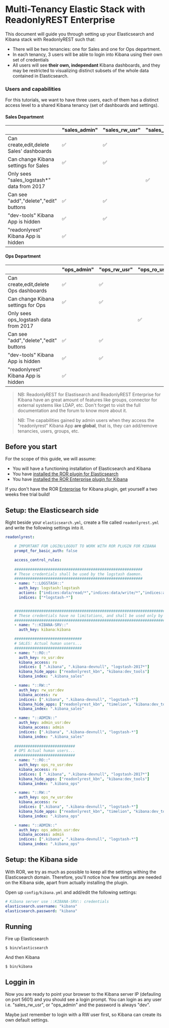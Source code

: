 # Multi-Tenancy Elastic Stack with ReadonlyREST Enterprise

This document will guide you through setting up your Elasticsearch and Kibana stack with ReadonlyREST such that:
* There will be two tenancies: one for Sales and one for Ops department.
* In each tenancy, 3 users will be able to login into Kibana using their own set of credentials
* All users will see **their own, independant** Kibana dashboards, and they may be restricted to visualizing distinct subsets of the whole data contained in Elasticsearch. 

### Users and capabilities
For this tutorials, we want to have three users, each of them has a distinct access level to a shared Kibana tenancy (set of dashboards and settings).

#### Sales Department
|                                       | "sales_admin" | "sales_rw_usr" | "sales_ro_usr" |
|---------------------------------------|---------|----------|----------|
| Can create,edit,delete Sales' dashboards| ✅      | ✅       |          |
| Can change Kibana settings for Sales  | ✅      | ✅       |          |
| Only sees "sales_logstash*" data from 2017|         |          | ✅      |
| Can see "add","delete","edit" buttons | ✅      | ✅       |          |
| "dev-tools" Kibana App is hidden       | ✅      | ✅       |          |
| "readonlyrest" Kibana App is hidden    | ✅      |          |          |


#### Ops Department
|                                       | "ops_admin" | "ops_rw_usr" | "ops_ro_usr" |
|---------------------------------------|---------|----------|----------|
| Can create,edit,delete Ops dashboards | ✅      | ✅       |          |
| Can change Kibana settings for Ops    | ✅      | ✅       |          |
| Only sees ops_logstash data from 2017 |         |          | ✅      |
| Can see "add","delete","edit" buttons | ✅      | ✅       |          |
| "dev-tools" Kibana App is hidden       | ✅      | ✅       |          |
| "readonlyrest" Kibana App is hidden    | ✅      |          |          |


> NB: ReadonlyREST for Elastisearch and ReadonlyREST Enterprise for Kibana have an great amount of features like groups, connector for external systems like LDAP, etc. Don't forget to visit the full documentation and the forum to know more about it.

> NB: The capabilities gained by admin users when they access the "readonlyrest" Kibana App **are global**, that is, they can add/remove tenancies, users, groups, etc.

## Before you start

For the scope of this guide, we will assume:
* You will have a functioning installation of Elasticsearch and Kibana
* You have [installed the ROR plugin for Elasticsearch](https://github.com/beshu-tech/readonlyrest-docs/blob/master/elasticsearch.md#installing)
* You have [installed the ROR Enterprise plugin for Kibana](https://github.com/beshu-tech/readonlyrest-docs/blob/master/kibana.md#installation)

If you don't have the ROR [Enterprise](https://readonlyrest.com/enterprise.html) for Kibana plugin, get yourself a two weeks free trial build!


## Setup: the Elasticsearch side

Right beside your `elasticsearch.yml`, create a file called `readonlyrest.yml` and write the following settings into it.

```yml
readonlyrest:

    # IMPORTANT FOR LOGIN/LOGOUT TO WORK WITH ROR PLUGIN FOR KIBANA
    prompt_for_basic_auth: false

    access_control_rules:
    
    #########################################################
    # These credentials shall be used by the logstash daemon.
    #########################################################  
    - name: "::LOGSTASH::"
      auth_key: logstash:logstash
      actions: ["indices:data/read/*","indices:data/write/*","indices:admin/template/*","indices:admin/create"]
      indices: ["*logstash-*"]


    #####################################################################################
    # These credentials have no limitations, and shall be used only by the Kibana deamon.
    #####################################################################################
    - name: "::KIBANA-SRV::"
      auth_key: kibana:kibana

    ##############################
    # SALES: Actual human users...
    ##############################
    - name: "::RO::"
      auth_key: ro_usr:dev
      kibana_access: ro
      indices: [ ".kibana", ".kibana-devnull", "logstash-2017*"]
      kibana_hide_apps: ["readonlyrest_kbn", "kibana:dev_tools"]
      kibana_index: ".kibana_sales"

    - name: "::RW::"
      auth_key: rw_usr:dev
      kibana_access: rw
      indices: [".kibana", ".kibana-devnull", "logstash-*"]
      kibana_hide_apps: ["readonlyrest_kbn", "timelion", "kibana:dev_tools", "kibana:management"]
      kibana_index: ".kibana_sales"

    - name: "::ADMIN::"
      auth_key: admin_usr:dev
      kibana_access: admin
      indices: [".kibana", ".kibana-devnull", "logstash-*"]
      kibana_index: ".kibana_sales"
 
    ###########################
    # OPS Actual human users...
    ###########################
    - name: "::RO::"
      auth_key: ops_ro_usr:dev
      kibana_access: ro
      indices: [ ".kibana", ".kibana-devnull", "logstash-2017*"]
      kibana_hide_apps: ["readonlyrest_kbn", "kibana:dev_tools"]
      kibana_index: ".kibana_ops"

    - name: "::RW::"
      auth_key: ops_rw_usr:dev
      kibana_access: rw
      indices: [".kibana", ".kibana-devnull", "logstash-*"]
      kibana_hide_apps: ["readonlyrest_kbn", "timelion", "kibana:dev_tools", "kibana:management"]
      kibana_index: ".kibana_ops"

    - name: "::ADMIN::"
      auth_key: ops_admin_usr:dev
      kibana_access: admin
      indices: [".kibana", ".kibana-devnull", "logstash-*"]
      kibana_index: ".kibana_ops"

```

## Setup: the Kibana side
With ROR, we try as much as possible to keep all the settings withing the Elasticsearch domain. Therefore, you'll notice how few settings are needed on the Kibana side, apart from actually installing the plugin.

Open up `config/kibana.yml` and add/edit the following settings:

```yml
# Kibana server use ::KIBANA-SRV:: credentials
elasticsearch.username: "kibana"
elasticsearch.password: "kibana"
```

## Running
Fire up Elasticsearch
```
$ bin/elasticsearch
```

And then Kibana
```
$ bin/kibana
```


## Loggin in
Now you are ready to point your browser to the Kibana server IP (defauling on port 5601) and you should see a login prompt.
You can login as any user i.e. "sales_rw_usr", or "ops_admin" and the password is always "dev".

Maybe just remember to login with a RW user first, so Kibana can create its own default settings.


